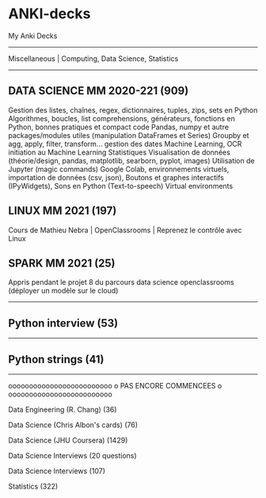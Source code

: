 # ANKI-decks
My Anki Decks
_________________________________________

Miscellaneous | Computing, Data Science, Statistics
_________________________________________
## DATA SCIENCE MM 2020-221 (909)
Gestion des listes, chaînes, regex, dictionnaires, tuples, zips, sets en Python
Algorithmes, boucles, list comprehensions, générateurs, fonctions en Python, bonnes pratiques et compact code
Pandas, numpy et autre packages/modules utiles (manipulation DataFrames et Series)
Groupby et agg, apply, filter, transform... gestion des dates
Machine Learning, OCR initiation au Machine Learning
Statistiques
Visualisation de données (théorie/design, pandas, matplotlib, searborn, pyplot, images)
Utilisation de Jupyter (magic commands) Google Colab, environnements virtuels, importation de données (csv, json), Boutons et graphes interactifs (IPyWidgets), 
Sons en Python (Text-to-speech)
Virtual environments

## LINUX MM 2021 (197)
Cours de Mathieu Nebra | OpenClassrooms | Reprenez le contrôle avec Linux

## SPARK MM 2021 (25)
Appris pendant le projet 8 du parcours data science openclassrooms (déployer un modèle sur le cloud)
__________________
## Python interview (53)
________________
## Python strings (41)
_______________________
ooooooooooooooooooooooooo
o PAS ENCORE COMMENCEES o
ooooooooooooooooooooooooo

Data Engineering (R. Chang) (36)

Data Science (Chris Albon's cards) (76)

Data Science (JHU Coursera) (1429)

Data Science Interviews (20 questions)

Data Science Interviews (107)

Statistics (322)
